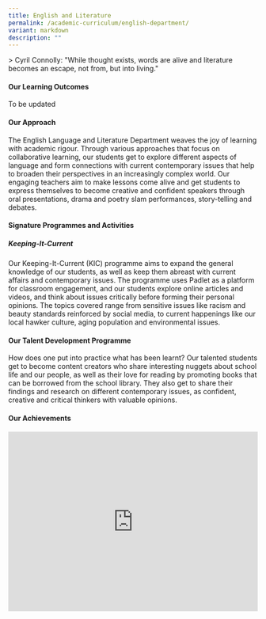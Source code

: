 ```yaml
---
title: English and Literature
permalink: /academic-curriculum/english-department/
variant: markdown
description: ""
---
```

<style>
.google-slides-container{ position: relative; width: 100%; padding-top: 72%; overflow: hidden; } .google-slides-container iframe{ position: absolute; top: 0; left: 0; width: 100%; height: 100%; }
</style>

&gt; Cyril Connolly: "While thought exists, words are alive and literature becomes an escape, not from, but into living."


#### **Our Learning Outcomes**

To be updated


#### **Our Approach**

The English Language and Literature Department weaves the joy of learning with academic rigour. Through various approaches that focus on collaborative learning, our students get to explore different aspects of language and form connections with current contemporary issues that help to broaden their perspectives in an increasingly complex world. Our engaging teachers aim to make lessons come alive and get students to express themselves to become creative and confident speakers through oral presentations, drama and poetry slam performances, story-telling and debates.



#### **Signature Programmes and Activities**
##### Keeping-It-Current

Our Keeping-It-Current (KIC) programme aims to expand the general knowledge of our students, as well as keep them abreast with current affairs and contemporary issues. The programme uses Padlet as a platform for classroom engagement, and our students explore online articles and videos, and think about issues critically before forming their personal opinions. The topics covered range from sensitive issues like racism and beauty standards reinforced by social media, to current happenings like our local hawker culture, aging population and environmental issues.



#### **Our Talent Development Programme**

How does one put into practice what has been learnt? Our talented students get to become content creators who share interesting nuggets about school life and our people, as well as their love for reading by promoting books that can be borrowed from the school library. They also get to share their findings and research on different contemporary issues, as confident, creative and critical thinkers with valuable opinions.  


#### **Our Achievements**


<div class="google-slides-container">
	<iframe allowfullscreen="true" height="589" width="840" frameborder="0" src="https://docs.google.com/presentation/d/e/2PACX-1vQQcZkBaERKaneIJXAUlrTvEpSvQ6e8OBCV6R372gupyuuRgVaj4lp6RAEl8jW5ZS2JrfxrJQYI_0cD/embed?start=true&amp;loop=false&amp;delayms=3000"></iframe></div>